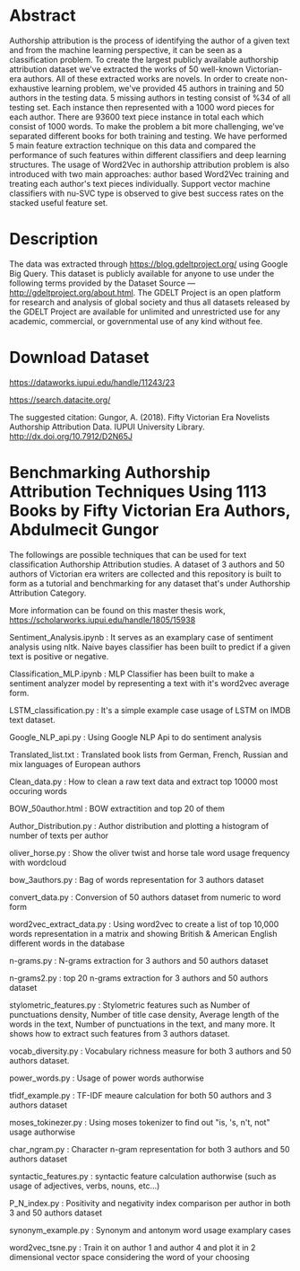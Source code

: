 # Abstract
Authorship attribution is the process of identifying the author of a given text and from the machine learning perspective, it can be seen as a classification problem. To create the largest publicly available authorship attribution dataset we've extracted the works of 50 well-known Victorian-era authors. All of these extracted works are novels. In order to create non-exhaustive learning problem, we've provided 45 authors in training and 50 authors in the testing data. 5 missing authors in testing consist of %34 of all testing set. Each instance then represented with a 1000 word pieces for each author. There are 93600 text piece instance in total each which consist of 1000 words. To make the problem a bit more challenging, we've separated different books for both training and testing. We have performed 5 main feature extraction technique on this data and compared the performance of such features within different classifiers and deep learning structures. The usage of Word2Vec in authorship attribution problem is also introduced with two main approaches: author based Word2Vec training and treating each author's text pieces individually. Support vector machine classifiers with nu-SVC type is observed to give best success rates on the stacked useful feature set.

# Description
The data was extracted through https://blog.gdeltproject.org/ using Google Big Query. This dataset is publicly available for anyone to use under the following terms provided by the Dataset Source —http://gdeltproject.org/about.html. The GDELT Project is an open platform for research and analysis of global society and thus all datasets released by the GDELT Project are available for unlimited and unrestricted use for any academic, commercial, or governmental use of any kind without fee.

# Download Dataset
https://dataworks.iupui.edu/handle/11243/23

https://search.datacite.org/

The suggested citation: Gungor, A. (2018). Fifty Victorian Era Novelists Authorship Attribution Data. IUPUI University Library. http://dx.doi.org/10.7912/D2N65J

# Benchmarking Authorship Attribution Techniques Using 1113 Books by Fifty Victorian Era Authors, Abdulmecit Gungor

The followings are possible techniques that can be used for text classification Authorship Attribution studies.
A dataset of 3 authors and 50 authors of Victorian era writers are collected and this repository is built to form as a tutorial and benchmarking for any dataset that's under Authorship Attribution Category. 

More information can be found on this master thesis work, https://scholarworks.iupui.edu/handle/1805/15938

Sentiment_Analysis.ipynb :
It serves as an examplary case of sentiment analysis using nltk. Naive bayes classifier has been built to predict if a given text is positive or negative. 

Classification_MLP.ipynb :
MLP Classifier has been built to make a sentiment analyzer model by representing a text with it's word2vec average form. 

LSTM_classification.py : 
It's a simple example case usage of LSTM on IMDB text dataset. 

Google_NLP_api.py :
Using Google NLP Api to do sentiment analysis

Translated_list.txt : 
Translated book lists from German, French, Russian and mix languages of European authors

Clean_data.py : 
How to clean a raw text data and extract top 10000 most occuring words

BOW_50author.html :
BOW extractition and top 20 of them

Author_Distribution.py :
Author distribution and plotting a histogram of number of texts per author

oliver_horse.py :
Show the oliver twist and horse tale word usage frequency with wordcloud

bow_3authors.py :
Bag of words representation for 3 authors dataset

convert_data.py : 
Conversion of 50 authors dataset from numeric to word form

word2vec_extract_data.py :
Using word2vec to create a list of top 10,000 words representation in a matrix and showing British & American English different words in the database

n-grams.py :
N-grams extraction for 3 authors and 50 authors dataset

n-grams2.py :
top 20 n-grams extraction for 3 authors and 50 authors dataset

stylometric_features.py :
Stylometric features such as Number of punctuations density, Number of title case density, Average length of the words in the text, Number of punctuations in the text, and many more. It shows how to extract such features from  3 authors dataset. 

vocab_diversity.py :
Vocabulary richness measure for both 3 authors and 50 authors dataset. 

power_words.py :
Usage of power words authorwise

tfidf_example.py :
TF-IDF meaure calculation for both 50 authors and 3 authors dataset

moses_tokinezer.py :
Using moses tokenizer to find out "is, 's, n't, not" usage authorwise

char_ngram.py :
Character n-gram representation for both 3 authors and 50 authors dataset

syntactic_features.py : 
syntactic feature calculation authorwise (such as usage of adjectives, verbs, nouns, etc...)

P_N_index.py : 
Positivity and negativity index comparison per author in both 3 and 50 authors dataset

synonym_example.py : 
Synonym and antonym word usage examplary cases

word2vec_tsne.py : 
Train it on author 1 and author 4 and plot it in 2 dimensional vector space considering the word of your choosing
